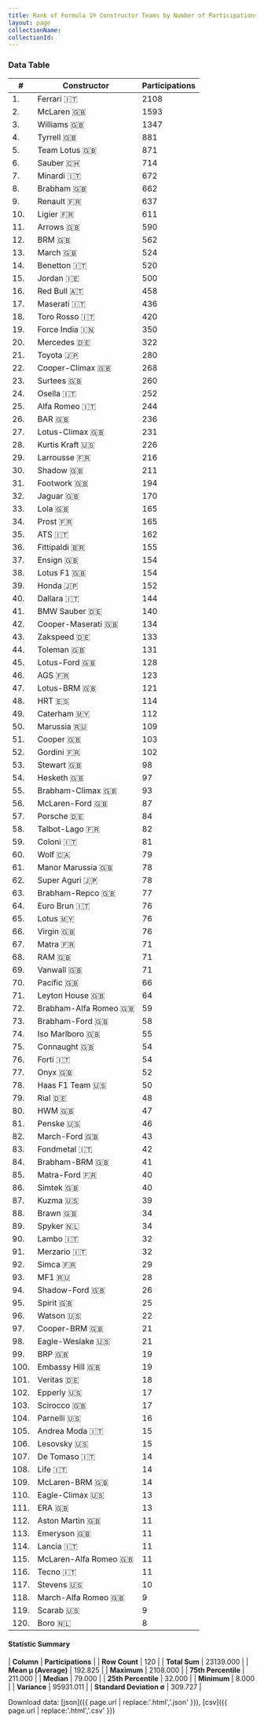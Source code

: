 ```yaml
---
title: Rank of Formula 1® Constructor Teams by Number of Participations
layout: page
collectionName: 
collectionId: 
---
```




<canvas id="chart" width="400" height="180"></canvas>
<script>
var data = {
    "datasets": [
        {
            "backgroundColor": [
                "EB212E",
                "FCA13B",
                "EAE4ED",
                "274B72",
                "09630C",
                "0736A5",
                "1B1D1D",
                "243F73",
                "FDE139",
                "0F5DBB",
                "FFA500",
                "144D44",
                "E53524",
                "73C2FB",
                "FFFF01",
                "121D32",
                "C0BEC3",
                "2039C3",
                "F6AFC1",
                "18A19B",
                "D70028",
                "273027",
                "888888",
                "888888",
                "B21827",
                "FFFFFF",
                "025839",
                "D33949",
                "888888",
                "FA9B27",
                "888888",
                "095921",
                "888888",
                "0D1773",
                "888888",
                "888888",
                "888888",
                "F6CA46",
                "FFFFFF",
                "888888",
                "20359D",
                "1A2446",
                "888888",
                "888888",
                "025839",
                "888888",
                "457439",
                "BE9D56",
                "124411",
                "5E0A16",
                "273027",
                "888888",
                "FFFFFF",
                "FFFFFF",
                "243F73",
                "AAAAAA",
                "DDDDDD",
                "888888",
                "888888",
                "A3805E",
                "5E0A16",
                "E30010",
                "243F73",
                "888888",
                "006400",
                "F60002",
                "888888",
                "888888",
                "336667",
                "888888",
                "888888",
                "888888",
                "07316F",
                "888888",
                "888888",
                "888888",
                "888888",
                "CF0F18",
                "888888",
                "888888",
                "2077C9",
                "888888",
                "888888",
                "888888",
                "3FB2B3",
                "888888",
                "C4333B",
                "E2F833",
                "FFA500",
                "888888",
                "888888",
                "888888",
                "343434",
                "888888",
                "888888",
                "FC8881",
                "888888",
                "1A284B",
                "888888",
                "888888",
                "888888",
                "DBC75F",
                "888888",
                "888888",
                "888888",
                "888888",
                "888888",
                "888888",
                "888888",
                "888888",
                "888888",
                "888888",
                "888888",
                "888888",
                "888888",
                "888888",
                "888888",
                "888888",
                "888888",
                "888888"
            ],
            "borderColor": [
                "16191A",
                "0D1D20",
                "082957",
                "444444",
                "444444",
                "A17A5D",
                "444444",
                "444444",
                "424B52",
                "444444",
                "444444",
                "444444",
                "444444",
                "444444",
                "444444",
                "FDCC2F",
                "444444",
                "FC181D",
                "C81625",
                "D7D7D5",
                "444444",
                "444444",
                "444444",
                "444444",
                "444444",
                "444444",
                "444444",
                "444444",
                "444444",
                "444444",
                "444444",
                "444444",
                "444444",
                "444444",
                "444444",
                "444444",
                "444444",
                "444444",
                "444444",
                "444444",
                "444444",
                "444444",
                "444444",
                "444444",
                "444444",
                "444444",
                "444444",
                "444444",
                "444444",
                "444444",
                "444444",
                "444444",
                "444444",
                "444444",
                "444444",
                "444444",
                "444444",
                "444444",
                "444444",
                "444444",
                "444444",
                "444444",
                "444444",
                "444444",
                "444444",
                "444444",
                "444444",
                "444444",
                "444444",
                "444444",
                "444444",
                "444444",
                "444444",
                "444444",
                "444444",
                "444444",
                "444444",
                "4D4E52",
                "444444",
                "444444",
                "444444",
                "444444",
                "444444",
                "444444",
                "444444",
                "444444",
                "444444",
                "444444",
                "444444",
                "444444",
                "444444",
                "444444",
                "444444",
                "444444",
                "444444",
                "444444",
                "444444",
                "444444",
                "444444",
                "444444",
                "444444",
                "444444",
                "444444",
                "444444",
                "444444",
                "444444",
                "444444",
                "444444",
                "444444",
                "444444",
                "444444",
                "444444",
                "444444",
                "444444",
                "444444",
                "444444",
                "444444",
                "444444",
                "444444",
                "444444"
            ],
            "borderWidth": 1,
            "data": [
                2108.0,
                1593.0,
                1347.0,
                881.0,
                871.0,
                714.0,
                672.0,
                662.0,
                637.0,
                611.0,
                590.0,
                562.0,
                524.0,
                520.0,
                500.0,
                458.0,
                436.0,
                420.0,
                350.0,
                322.0,
                280.0,
                268.0,
                260.0,
                252.0,
                244.0,
                236.0,
                231.0,
                226.0,
                216.0,
                211.0,
                194.0,
                170.0,
                165.0,
                165.0,
                162.0,
                155.0,
                154.0,
                154.0,
                152.0,
                144.0,
                140.0,
                134.0,
                133.0,
                131.0,
                128.0,
                123.0,
                121.0,
                114.0,
                112.0,
                109.0,
                103.0,
                102.0,
                98.0,
                97.0,
                93.0,
                87.0,
                84.0,
                82.0,
                81.0,
                79.0,
                78.0,
                78.0,
                77.0,
                76.0,
                76.0,
                76.0,
                71.0,
                71.0,
                71.0,
                66.0,
                64.0,
                59.0,
                58.0,
                55.0,
                54.0,
                54.0,
                52.0,
                50.0,
                48.0,
                47.0,
                46.0,
                43.0,
                42.0,
                41.0,
                40.0,
                40.0,
                39.0,
                34.0,
                34.0,
                32.0,
                32.0,
                29.0,
                28.0,
                26.0,
                25.0,
                22.0,
                21.0,
                21.0,
                19.0,
                19.0,
                18.0,
                17.0,
                17.0,
                16.0,
                15.0,
                15.0,
                14.0,
                14.0,
                14.0,
                13.0,
                13.0,
                11.0,
                11.0,
                11.0,
                11.0,
                11.0,
                10.0,
                9.0,
                9.0,
                8.0
            ],
            "label": "Participations"
        }
    ],
    "labels": [
        "Ferrari",
        "McLaren",
        "Williams",
        "Tyrrell",
        "Team Lotus",
        "Sauber",
        "Minardi",
        "Brabham",
        "Renault",
        "Ligier",
        "Arrows",
        "BRM",
        "March",
        "Benetton",
        "Jordan",
        "Red Bull",
        "Maserati",
        "Toro Rosso",
        "Force India",
        "Mercedes",
        "Toyota",
        "Cooper-Climax",
        "Surtees",
        "Osella",
        "Alfa Romeo",
        "BAR",
        "Lotus-Climax",
        "Kurtis Kraft",
        "Larrousse",
        "Shadow",
        "Footwork",
        "Jaguar",
        "Lola",
        "Prost",
        "ATS",
        "Fittipaldi",
        "Ensign",
        "Lotus F1",
        "Honda",
        "Dallara",
        "BMW Sauber",
        "Cooper-Maserati",
        "Zakspeed",
        "Toleman",
        "Lotus-Ford",
        "AGS",
        "Lotus-BRM",
        "HRT",
        "Caterham",
        "Marussia",
        "Cooper",
        "Gordini",
        "Stewart",
        "Hesketh",
        "Brabham-Climax",
        "McLaren-Ford",
        "Porsche",
        "Talbot-Lago",
        "Coloni",
        "Wolf",
        "Manor Marussia",
        "Super Aguri",
        "Brabham-Repco",
        "Euro Brun",
        "Lotus",
        "Virgin",
        "Matra",
        "RAM",
        "Vanwall",
        "Pacific",
        "Leyton House",
        "Brabham-Alfa Romeo",
        "Brabham-Ford",
        "Iso Marlboro",
        "Connaught",
        "Forti",
        "Onyx",
        "Haas F1 Team",
        "Rial",
        "HWM",
        "Penske",
        "March-Ford",
        "Fondmetal",
        "Brabham-BRM",
        "Matra-Ford",
        "Simtek",
        "Kuzma",
        "Brawn",
        "Spyker",
        "Lambo",
        "Merzario",
        "Simca",
        "MF1",
        "Shadow-Ford",
        "Spirit",
        "Watson",
        "Cooper-BRM",
        "Eagle-Weslake",
        "BRP",
        "Embassy Hill",
        "Veritas",
        "Epperly",
        "Scirocco",
        "Parnelli",
        "Andrea Moda",
        "Lesovsky",
        "De Tomaso",
        "Life",
        "McLaren-BRM",
        "Eagle-Climax",
        "ERA",
        "Aston Martin",
        "Emeryson",
        "Lancia",
        "McLaren-Alfa Romeo",
        "Tecno",
        "Stevens",
        "March-Alfa Romeo",
        "Scarab",
        "Boro"
    ]
};
var options = {
  legend: {
    display: false
  },
  scales: {
    xAxes: [{
      ticks: {
        beginAtZero: true,
        maxRotation: 180,
        display: window.innerWidth > 800
      }
    }],
    yAxes: [{
      ticks: {
        beginAtZero: true
      }
    }]
  },
  onResize: function(chart, size) {
    chart.options.scales.xAxes[0].ticks.display = size.width > 800;
  }
};
var chart = new Chart("chart", {
    data: data,
    type: 'bar',
    options: options
});
</script>



### Data Table

| # | Constructor | Participations |
|--|--|--|
| 1. | Ferrari 🇮🇹 | 2108 |
| 2. | McLaren 🇬🇧 | 1593 |
| 3. | Williams 🇬🇧 | 1347 |
| 4. | Tyrrell 🇬🇧 | 881 |
| 5. | Team Lotus 🇬🇧 | 871 |
| 6. | Sauber 🇨🇭 | 714 |
| 7. | Minardi 🇮🇹 | 672 |
| 8. | Brabham 🇬🇧 | 662 |
| 9. | Renault 🇫🇷 | 637 |
| 10. | Ligier 🇫🇷 | 611 |
| 11. | Arrows 🇬🇧 | 590 |
| 12. | BRM 🇬🇧 | 562 |
| 13. | March 🇬🇧 | 524 |
| 14. | Benetton 🇮🇹 | 520 |
| 15. | Jordan 🇮🇪 | 500 |
| 16. | Red Bull 🇦🇹 | 458 |
| 17. | Maserati 🇮🇹 | 436 |
| 18. | Toro Rosso 🇮🇹 | 420 |
| 19. | Force India 🇮🇳 | 350 |
| 20. | Mercedes 🇩🇪 | 322 |
| 21. | Toyota 🇯🇵 | 280 |
| 22. | Cooper-Climax 🇬🇧 | 268 |
| 23. | Surtees 🇬🇧 | 260 |
| 24. | Osella 🇮🇹 | 252 |
| 25. | Alfa Romeo 🇮🇹 | 244 |
| 26. | BAR 🇬🇧 | 236 |
| 27. | Lotus-Climax 🇬🇧 | 231 |
| 28. | Kurtis Kraft 🇺🇸 | 226 |
| 29. | Larrousse 🇫🇷 | 216 |
| 30. | Shadow 🇬🇧 | 211 |
| 31. | Footwork 🇬🇧 | 194 |
| 32. | Jaguar 🇬🇧 | 170 |
| 33. | Lola 🇬🇧 | 165 |
| 34. | Prost 🇫🇷 | 165 |
| 35. | ATS 🇮🇹 | 162 |
| 36. | Fittipaldi 🇧🇷 | 155 |
| 37. | Ensign 🇬🇧 | 154 |
| 38. | Lotus F1 🇬🇧 | 154 |
| 39. | Honda 🇯🇵 | 152 |
| 40. | Dallara 🇮🇹 | 144 |
| 41. | BMW Sauber 🇩🇪 | 140 |
| 42. | Cooper-Maserati 🇬🇧 | 134 |
| 43. | Zakspeed 🇩🇪 | 133 |
| 44. | Toleman 🇬🇧 | 131 |
| 45. | Lotus-Ford 🇬🇧 | 128 |
| 46. | AGS 🇫🇷 | 123 |
| 47. | Lotus-BRM 🇬🇧 | 121 |
| 48. | HRT 🇪🇸 | 114 |
| 49. | Caterham 🇲🇾 | 112 |
| 50. | Marussia 🇷🇺 | 109 |
| 51. | Cooper 🇬🇧 | 103 |
| 52. | Gordini 🇫🇷 | 102 |
| 53. | Stewart 🇬🇧 | 98 |
| 54. | Hesketh 🇬🇧 | 97 |
| 55. | Brabham-Climax 🇬🇧 | 93 |
| 56. | McLaren-Ford 🇬🇧 | 87 |
| 57. | Porsche 🇩🇪 | 84 |
| 58. | Talbot-Lago 🇫🇷 | 82 |
| 59. | Coloni 🇮🇹 | 81 |
| 60. | Wolf 🇨🇦 | 79 |
| 61. | Manor Marussia 🇬🇧 | 78 |
| 62. | Super Aguri 🇯🇵 | 78 |
| 63. | Brabham-Repco 🇬🇧 | 77 |
| 64. | Euro Brun 🇮🇹 | 76 |
| 65. | Lotus 🇲🇾 | 76 |
| 66. | Virgin 🇬🇧 | 76 |
| 67. | Matra 🇫🇷 | 71 |
| 68. | RAM 🇬🇧 | 71 |
| 69. | Vanwall 🇬🇧 | 71 |
| 70. | Pacific 🇬🇧 | 66 |
| 71. | Leyton House 🇬🇧 | 64 |
| 72. | Brabham-Alfa Romeo 🇬🇧 | 59 |
| 73. | Brabham-Ford 🇬🇧 | 58 |
| 74. | Iso Marlboro 🇬🇧 | 55 |
| 75. | Connaught 🇬🇧 | 54 |
| 76. | Forti 🇮🇹 | 54 |
| 77. | Onyx 🇬🇧 | 52 |
| 78. | Haas F1 Team 🇺🇸 | 50 |
| 79. | Rial 🇩🇪 | 48 |
| 80. | HWM 🇬🇧 | 47 |
| 81. | Penske 🇺🇸 | 46 |
| 82. | March-Ford 🇬🇧 | 43 |
| 83. | Fondmetal 🇮🇹 | 42 |
| 84. | Brabham-BRM 🇬🇧 | 41 |
| 85. | Matra-Ford 🇫🇷 | 40 |
| 86. | Simtek 🇬🇧 | 40 |
| 87. | Kuzma 🇺🇸 | 39 |
| 88. | Brawn 🇬🇧 | 34 |
| 89. | Spyker 🇳🇱 | 34 |
| 90. | Lambo 🇮🇹 | 32 |
| 91. | Merzario 🇮🇹 | 32 |
| 92. | Simca 🇫🇷 | 29 |
| 93. | MF1 🇷🇺 | 28 |
| 94. | Shadow-Ford 🇬🇧 | 26 |
| 95. | Spirit 🇬🇧 | 25 |
| 96. | Watson 🇺🇸 | 22 |
| 97. | Cooper-BRM 🇬🇧 | 21 |
| 98. | Eagle-Weslake 🇺🇸 | 21 |
| 99. | BRP 🇬🇧 | 19 |
| 100. | Embassy Hill 🇬🇧 | 19 |
| 101. | Veritas 🇩🇪 | 18 |
| 102. | Epperly 🇺🇸 | 17 |
| 103. | Scirocco 🇬🇧 | 17 |
| 104. | Parnelli 🇺🇸 | 16 |
| 105. | Andrea Moda 🇮🇹 | 15 |
| 106. | Lesovsky 🇺🇸 | 15 |
| 107. | De Tomaso 🇮🇹 | 14 |
| 108. | Life 🇮🇹 | 14 |
| 109. | McLaren-BRM 🇬🇧 | 14 |
| 110. | Eagle-Climax 🇺🇸 | 13 |
| 111. | ERA 🇬🇧 | 13 |
| 112. | Aston Martin 🇬🇧 | 11 |
| 113. | Emeryson 🇬🇧 | 11 |
| 114. | Lancia 🇮🇹 | 11 |
| 115. | McLaren-Alfa Romeo 🇬🇧 | 11 |
| 116. | Tecno 🇮🇹 | 11 |
| 117. | Stevens 🇺🇸 | 10 |
| 118. | March-Alfa Romeo 🇬🇧 | 9 |
| 119. | Scarab 🇺🇸 | 9 |
| 120. | Boro 🇳🇱 | 8 |

#### Statistic Summary

| **Column** | **Participations** |
| **Row Count** | 120 |
| **Total Sum** | 23139.000 |
| **Mean μ (Average)** | 192.825 |
| **Maximum** | 2108.000 |
| **75th Percentile** | 211.000 |
| **Median** | 79.000 |
| **25th Percentile** | 32.000 |
| **Minimum** | 8.000 |
| **Variance** | 95931.011 |
| **Standard Deviation σ** | 309.727 |

Download data: [json]({{ page.url | replace:'.html','.json' }}), [csv]({{ page.url | replace:'.html','.csv' }})
